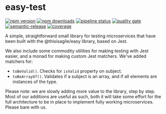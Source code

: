 # easy-test

<a href="https://www.npmjs.com/package/@thisisagile/easy-test" target="_blank"><img src="https://img.shields.io/npm/v/@thisisagile/easy-test.svg" alt="npm version" /></a>
<a href="https://www.npmjs.com/package/@thisisagile/easy-test" target="_blank"><img src="https://img.shields.io/npm/dm/@thisisagile/easy-test.svg" alt="npm downloads" /></a>
<a href="https://github.com/thisisagile/easy-test/actions?query=workflow%3A%22pipeline%22"><img src="https://github.com/thisisagile/easy-test/workflows/pipeline/badge.svg?branch=main" alt="pipeline status" /></a>
<a href="https://sonarcloud.io/dashboard?id=thisisagile_easy-test" target="_blank"><img src="https://sonarcloud.io/api/project_badges/measure?project=thisisagile_easy-test&metric=alert_status" alt="quality gate" /></a>
<a href="https://github.com/semantic-release/semantic-release" target="_blank"><img src="https://img.shields.io/badge/%20%20%F0%9F%93%A6%F0%9F%9A%80-semantic--release-e10079.svg" alt="semantic-release" /></a>
<a href="https://sonarcloud.io/dashboard?id=thisisagile_easy-test" target="_blank"><img src="https://sonarcloud.io/api/project_badges/measure?project=thisisagile_easy-test&metric=coverage" alt="coverage" /></a>


A simple, straightforward small library for testing microservices that have been built  with the @thisisagile/easy library, based on Jest. 

We also include some commodity utilities for making testing with Jest easier, and a monad for making custom Jest matchers. We've added matchers for:

- `toBeValid()`. Checks for `isValid` property on subject.
- `toBeArrayOf()`. Validates if a subject is an array, and if all elements are instances of the type.



Please note: we are slowly adding more value to the library, step by step. Most of our additions are useful as such, both it will take some effort for the full architecture to be in place to implement fully working microservices. Please bare with us.
